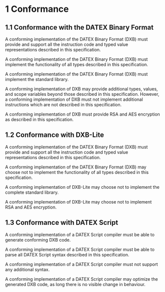 # 1 Conformance

## 1.1 Conformance with the DATEX Binary Format

A conforming implementation of the DATEX Binary Format (DXB) must provide and support all the instruction code and typed value representations described in this specification.

A conforming implementation of the DATEX Binary Format (DXB) must implement the functionality of all types described in this specification.

A conforming implementation of the DATEX Binary Format (DXB) must implement the standard library.


A conforming implementation of DXB may provide additional types, values, and scope variables beyond those described in this specification. 
However, a conforming implementation of DXB must not implement additional instructions which are not described in this specification.

A conforming implementation of DXB must provide RSA and AES encryption as described in this specification.


## 1.2 Conformance with DXB-Lite

A conforming implementation of the DATEX Binary Format (DXB) must provide and support all the instruction code and typed value representations described in this specification.

A conforming implementation of the DATEX Binary Format (DXB) may choose not to implement the functionality of all types described in this specification.

A conforming implementation of DXB-Lite may choose not to implement the complete standard library.


A conforming implementation of DXB-Lite may choose not to implement RSA and AES encryption.

## 1.3 Conformance with DATEX Script

A conforming implementation of a DATEX Script compiler must be able to generate conforming DXB code.

A conforming implementation of a DATEX Script compiler must be able to parse all DATEX Script syntax described in this specification.

A conforming implementation of a DATEX Script compiler must not support any additional syntax.

A conforming implementation of a DATEX Script compiler may optimize the generated DXB code, as long there is no visible change in behaviour.